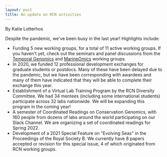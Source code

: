 ```yaml
---
layout: post
title: An update on RCN activities
---
```


By Katie Lotterhos

Despite the pandemic, we've been busy in the last year! Highlights include:

* Funding 5 new working groups, for a total of 11 active working groups. If you haven't yet, check out the seminars and panel discussions from the [Temporal Genomics](https://tempgenomics-rcn.github.io/website/) and [MarineOmics](https://marineomics.github.io/) working groups.
* In 2020, we funded 12 professional development exchanges for graduate students or postdocs. Many of these have been delayed due to the pandemic, but we have been corresponding with awardees and many of them have indicated that they will be able to complete their exchange this year. 
* Establishment of a Virtual Lab Training Program by the RCN Diversity Committee. We had 34 mentees (including some international students) participate across 32 labs nationwide. We will be expanding this program in the coming year!
* A semester of Coordinated Readings on Conservation Genomics, with 160 people from dozens of labs around the world participating on our Slack Channel. We are organizing a set of coordinated readings for Spring 2022.
* Development of a 2021 Special Feature on "Evolving Seas" in the Proceedings of the Royal Society B. We currently have 8 papers accepted or revision for this special issue, 4 of which originated from RCN working groups.
